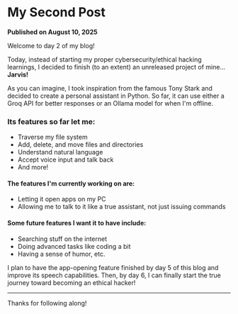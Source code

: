 # My Second Post

**Published on August 10, 2025**

Welcome to day 2 of my blog!

Today, instead of starting my proper cybersecurity/ethical hacking learnings, I decided to finish (to an extent) an unreleased project of mine... **Jarvis!**

As you can imagine, I took inspiration from the famous Tony Stark and decided to create a personal assistant in Python. So far, it can use either a Groq API for better responses or an Ollama model for when I'm offline.

### Its features so far let me:
- Traverse my file system
- Add, delete, and move files and directories
- Understand natural language
- Accept voice input and talk back
- And more!

#### The features I'm currently working on are:
- Letting it open apps on my PC
- Allowing me to talk to it like a true assistant, not just issuing commands

#### Some future features I want it to have include: 
- Searching stuff on the internet
- Doing advanced tasks like coding a bit
- Having a sense of humor, etc.

I plan to have the app-opening feature finished by day 5 of this blog and improve its speech capabilities. Then, by day 6, I can finally start the true journey toward becoming an ethical hacker!

---

Thanks for following along!
